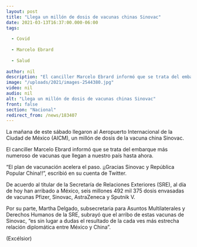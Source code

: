 ```yaml
---
layout: post
title: "Llega un millón de dosis de vacunas chinas Sinovac"
date: 2021-03-13T16:37:00.000-06:00
tags:
  
  - Covid
  
  - Marcelo Ebrard
  
  - Salud
  
author: nil
description: "El canciller Marcelo Ebrard informó que se trata del embarque más numeroso de vacunas que llegan a nuestro país hasta ahora"
image: "/uploads/2021/images-2544380.jpg"
video: nil
audio: nil
alt: "Llega un millón de dosis de vacunas chinas Sinovac"
front: false
section: "Nacional"
redirect_from: /news/183407
---
```


La mañana de este sábado llegaron al Aeropuerto Internacional de la Ciudad de México (AICM), un millón de dosis de la vacuna china Sinovac.

El canciller Marcelo Ebrard informó que se trata del embarque más numeroso de vacunas que llegan a nuestro país hasta ahora.

“El plan de vacunación acelera el paso. ¡¡Gracias Sinovac y República Popular China!!”, escribió en su cuenta de Twitter.

De acuerdo al titular de la Secretaría de Relaciones Exteriores (SRE), al día de hoy han arribado a México, seis millones 492 mil 375 dosis envasadas de vacunas Pfizer, Sinovac, AstraZeneca y Sputnik V.

Por su parte, Martha Delgado, subsecretaria para Asuntos Multilaterales y Derechos Humanos de la SRE, subrayó que el arribo de estas vacunas de Sinovac, “es sin lugar a dudas el resultado de la cada ves más estrecha relación diplomática entre México y China”.

(Excélsior)